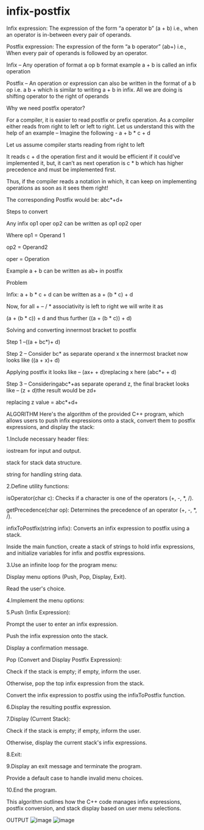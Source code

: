 # infix-postfix
Infix expression: The expression of the form “a operator b” (a + b) i.e., when an operator is in-between every pair of operands.

Postfix expression: The expression of the form “a b operator” (ab+) i.e., When every pair of operands is followed by an operator.

Infix – Any operation of format a op b format example a + b is called an infix operation

Postfix – An operation or expression can also be written in the format of a b op i.e. a b + which is similar to writing a + b in infix. All we are doing is shifting operator to the right of operands

Why we need postfix operator?

For a compiler, it is easier to read postfix or prefix operation. As a compiler either reads from right to left or left to right. Let us understand this with the help of an example – Imagine the following - a + b * c + d

Let us assume compiler starts reading from right to left

It reads c + d the operation first and it would be efficient if it could’ve implemented it, but, it can’t as next operation is c * b which has higher precedence and must be implemented first.

Thus, if the compiler reads a notation in which, it can keep on implementing operations as soon as it sees them right!

The corresponding Postfix would be: abc*+d+

Steps to convert

Any infix op1 oper op2 can be written as op1 op2 oper

Where op1 = Operand 1

op2 = Operand2

oper = Operation

Example a + b can be written as ab+ in postfix

Problem

Infix: a + b * c + d can be written as a + (b * c) + d

Now, for all + – / * associativity is left to right we will write it as

(a + (b * c)) + d and thus further ((a + (b * c)) + d)

Solving and converting innermost bracket to postfix

Step 1 –((a + bc*)+ d)

Step 2 – Consider bc* as separate operand x the innermost bracket now looks like ((a + x)+ d)

Applying postfix it looks like – (ax+ + d)replacing x here (abc*+ + d)

Step 3 – Consideringabc*+as separate operand z, the final bracket looks like – (z + d)the result would be zd+

replacing z value = abc*+d+

ALGORITHM
Here's the algorithm of the provided C++ program, which allows users to push infix expressions onto a stack, convert them to postfix expressions, and display the stack:

1.Include necessary header files:

iostream for input and output.

stack for stack data structure.

string for handling string data.

2.Define utility functions:

isOperator(char c): Checks if a character is one of the operators (+, -, *, /).

getPrecedence(char op): Determines the precedence of an operator (+, -, *, /).

infixToPostfix(string infix): Converts an infix expression to postfix using a stack.

Inside the main function, create a stack of strings to hold infix expressions, and initialize variables for infix and postfix expressions.

3.Use an infinite loop for the program menu:

Display menu options (Push, Pop, Display, Exit).

Read the user's choice.

4.Implement the menu options:

5.Push (Infix Expression):

Prompt the user to enter an infix expression.

Push the infix expression onto the stack.

Display a confirmation message.

Pop (Convert and Display Postfix Expression):

Check if the stack is empty; if empty, inform the user.

Otherwise, pop the top infix expression from the stack.

Convert the infix expression to postfix using the infixToPostfix function.

6.Display the resulting postfix expression.

7.Display (Current Stack):

Check if the stack is empty; if empty, inform the user.

Otherwise, display the current stack's infix expressions.

8.Exit:

9.Display an exit message and terminate the program.

Provide a default case to handle invalid menu choices.

10.End the program.

This algorithm outlines how the C++ code manages infix expressions, postfix conversion, and stack display based on user menu selections.

OUTPUT
![image](https://github.com/Preet-Sawant-9/infix-postfix/assets/130697042/3a952f8e-359e-4551-9ca8-d914863d6550)
![image](https://github.com/Preet-Sawant-9/infix-postfix/assets/130697042/6f3411f7-ed96-4df4-a4dc-aa22ef5dc7b4)

